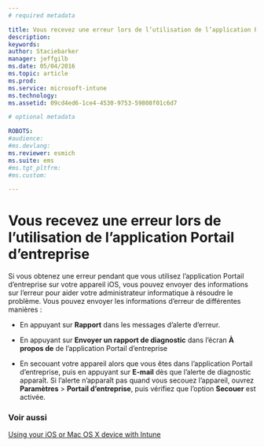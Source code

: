 ```yaml
---
# required metadata

title: Vous recevez une erreur lors de l’utilisation de l’application Portail d’entreprise | Microsoft Intune
description:
keywords:
author: Staciebarker
manager: jeffgilb
ms.date: 05/04/2016
ms.topic: article
ms.prod:
ms.service: microsoft-intune
ms.technology:
ms.assetid: 09cd4ed6-1ce4-4530-9753-59808f01c6d7

# optional metadata

ROBOTS:
#audience:
#ms.devlang:
ms.reviewer: esmich
ms.suite: ems
#ms.tgt_pltfrm:
#ms.custom:

---
```



# Vous recevez une erreur lors de l’utilisation de l’application Portail d’entreprise

Si vous obtenez une erreur pendant que vous utilisez l’application Portail d’entreprise sur votre appareil iOS, vous pouvez envoyer des informations sur l’erreur pour aider votre administrateur informatique à résoudre le problème. Vous pouvez envoyer les informations d’erreur de différentes manières :

-   En appuyant sur **Rapport** dans les messages d’alerte d’erreur.

-   En appuyant sur **Envoyer un rapport de diagnostic** dans l’écran **À propos de** de l’application Portail d’entreprise

-   En secouant votre appareil alors que vous êtes dans l’application Portail d’entreprise, puis en appuyant sur **E-mail** dès que l’alerte de diagnostic apparaît. Si l’alerte n’apparaît pas quand vous secouez l’appareil, ouvrez **Paramètres** &gt; **Portail d’entreprise**, puis vérifiez que l’option **Secouer** est activée.


### Voir aussi
[Using your iOS or Mac OS X device with Intune](using-your-ios-or-mac-os-x-device-with-intune.md)

<!--HONumber=Jun16_HO1-->


